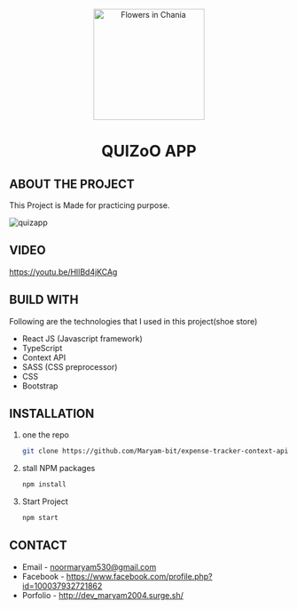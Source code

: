 
 
<!-- PROJECT LOGO -->
<br />
<div align="center">
  <img src="https://scontent.fisb7-1.fna.fbcdn.net/v/t1.15752-9/203882447_2965272980419728_9212290146912853196_n.png?_nc_cat=109&ccb=1-3&_nc_sid=ae9488&_nc_ohc=-8p-3Bgu8oUAX-c73EO&_nc_ht=scontent.fisb7-1.fna&oh=8fbde65a05cb3f86af27a2186cfa22be&oe=60D87D88" alt="Flowers in Chania" width="200">

  <h1 align="center">QUIZoO APP</h1>
</div>


<!-- ABOUT THE PROJECT -->
## ABOUT THE PROJECT
This Project is Made for practicing purpose.


![quizapp](https://user-images.githubusercontent.com/56764144/123146561-78558780-d477-11eb-8680-35d45ad4c217.PNG)

 
 
## VIDEO
https://youtu.be/HllBd4jKCAg


## BUILD WITH

Following are the technologies that I used in this project(shoe store)
* React JS (Javascript framework)
* TypeScript
* Context API
* SASS (CSS preprocessor)
* CSS
* Bootstrap



## INSTALLATION

1. one the repo
   ```sh
   git clone https://github.com/Maryam-bit/expense-tracker-context-api.git
   ```
2. stall NPM packages
   ```sh
   npm install
   ```
3. Start Project
    ```sh
    npm start
   ```



## CONTACT

* Email - noormaryam530@gmail.com
* Facebook - https://www.facebook.com/profile.php?id=100037932721862
* Porfolio - http://dev_maryam2004.surge.sh/
